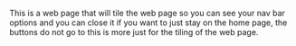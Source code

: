 This is a web page that will tile the web page so you can see your nav bar options and you can close it if you want to just stay on the home page, the buttons do not go to this is more just for the tiling of the web page.
